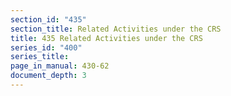 ```yaml
---
section_id: "435"
section_title: Related Activities under the CRS
title: 435 Related Activities under the CRS
series_id: "400"
series_title: 
page_in_manual: 430-62
document_depth: 3
---
```

